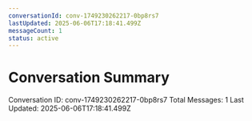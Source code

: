 ```yaml
---
conversationId: conv-1749230262217-0bp8rs7
lastUpdated: 2025-06-06T17:18:41.499Z
messageCount: 1
status: active
---
```


# Conversation Summary

Conversation ID: conv-1749230262217-0bp8rs7
Total Messages: 1
Last Updated: 2025-06-06T17:18:41.499Z
